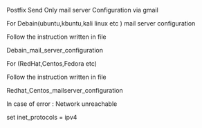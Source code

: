 Postfix  Send Only mail server Configuration via gmail 

For Debain(ubuntu,kbuntu,kali linux etc )  mail server configuration 

Follow the instruction written in file 

Debain_mail_server_configuration


For (RedHat,Centos,Fedora etc) 

Follow the instruction written in file

Redhat_Centos_mailserver_configuration

In case of error : Network unreachable

set inet_protocols = ipv4
